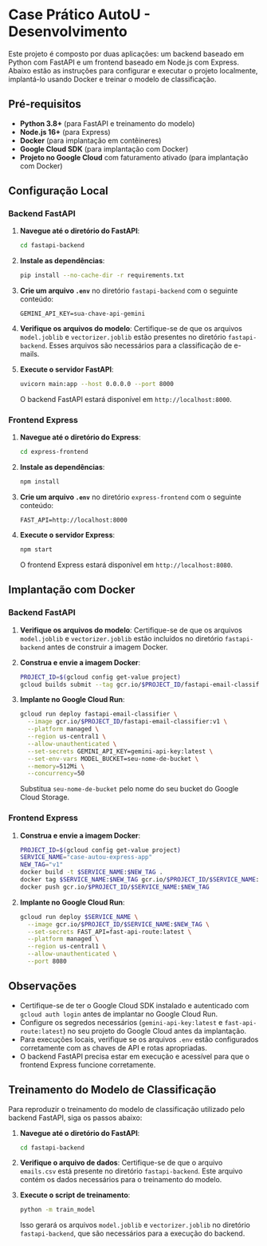 # Case Prático AutoU - Desenvolvimento

Este projeto é composto por duas aplicações: um backend baseado em Python com FastAPI e um frontend baseado em Node.js com Express. Abaixo estão as instruções para configurar e executar o projeto localmente, implantá-lo usando Docker e treinar o modelo de classificação.

## Pré-requisitos

- **Python 3.8+** (para FastAPI e treinamento do modelo)
- **Node.js 16+** (para Express)
- **Docker** (para implantação em contêineres)
- **Google Cloud SDK** (para implantação com Docker)
- **Projeto no Google Cloud** com faturamento ativado (para implantação com Docker)

## Configuração Local

### Backend FastAPI

1. **Navegue até o diretório do FastAPI**:
   ```bash
   cd fastapi-backend
   ```

2. **Instale as dependências**:
   ```bash
   pip install --no-cache-dir -r requirements.txt
   ```

3. **Crie um arquivo `.env`** no diretório `fastapi-backend` com o seguinte conteúdo:
   ```plaintext
   GEMINI_API_KEY=sua-chave-api-gemini
   ```

4. **Verifique os arquivos do modelo**:
   Certifique-se de que os arquivos `model.joblib` e `vectorizer.joblib` estão presentes no diretório `fastapi-backend`. Esses arquivos são necessários para a classificação de e-mails.

5. **Execute o servidor FastAPI**:
   ```bash
   uvicorn main:app --host 0.0.0.0 --port 8000
   ```

   O backend FastAPI estará disponível em `http://localhost:8000`.

### Frontend Express

1. **Navegue até o diretório do Express**:
   ```bash
   cd express-frontend
   ```

2. **Instale as dependências**:
   ```bash
   npm install
   ```

3. **Crie um arquivo `.env`** no diretório `express-frontend` com o seguinte conteúdo:
   ```plaintext
   FAST_API=http://localhost:8000
   ```

4. **Execute o servidor Express**:
   ```bash
   npm start
   ```

   O frontend Express estará disponível em `http://localhost:8080`.

## Implantação com Docker

### Backend FastAPI

1. **Verifique os arquivos do modelo**:
   Certifique-se de que os arquivos `model.joblib` e `vectorizer.joblib` estão incluídos no diretório `fastapi-backend` antes de construir a imagem Docker.

2. **Construa e envie a imagem Docker**:
   ```bash
   PROJECT_ID=$(gcloud config get-value project)
   gcloud builds submit --tag gcr.io/$PROJECT_ID/fastapi-email-classifier:v1
   ```

3. **Implante no Google Cloud Run**:
   ```bash
   gcloud run deploy fastapi-email-classifier \
     --image gcr.io/$PROJECT_ID/fastapi-email-classifier:v1 \
     --platform managed \
     --region us-central1 \
     --allow-unauthenticated \
     --set-secrets GEMINI_API_KEY=gemini-api-key:latest \
     --set-env-vars MODEL_BUCKET=seu-nome-de-bucket \
     --memory=512Mi \
     --concurrency=50
   ```

   Substitua `seu-nome-de-bucket` pelo nome do seu bucket do Google Cloud Storage.

### Frontend Express

1. **Construa e envie a imagem Docker**:
   ```bash
   PROJECT_ID=$(gcloud config get-value project)
   SERVICE_NAME="case-autou-express-app"
   NEW_TAG="v1"
   docker build -t $SERVICE_NAME:$NEW_TAG .
   docker tag $SERVICE_NAME:$NEW_TAG gcr.io/$PROJECT_ID/$SERVICE_NAME:$NEW_TAG
   docker push gcr.io/$PROJECT_ID/$SERVICE_NAME:$NEW_TAG
   ```

2. **Implante no Google Cloud Run**:
   ```bash
   gcloud run deploy $SERVICE_NAME \
     --image gcr.io/$PROJECT_ID/$SERVICE_NAME:$NEW_TAG \
     --set-secrets FAST_API=fast-api-route:latest \
     --platform managed \
     --region us-central1 \
     --allow-unauthenticated \
     --port 8080
   ```

## Observações

- Certifique-se de ter o Google Cloud SDK instalado e autenticado com `gcloud auth login` antes de implantar no Google Cloud Run.
- Configure os segredos necessários (`gemini-api-key:latest` e `fast-api-route:latest`) no seu projeto do Google Cloud antes da implantação.
- Para execuções locais, verifique se os arquivos `.env` estão configurados corretamente com as chaves de API e rotas apropriadas.
- O backend FastAPI precisa estar em execução e acessível para que o frontend Express funcione corretamente.

## Treinamento do Modelo de Classificação

Para reproduzir o treinamento do modelo de classificação utilizado pelo backend FastAPI, siga os passos abaixo:

1. **Navegue até o diretório do FastAPI**:
   ```bash
   cd fastapi-backend
   ```

2. **Verifique o arquivo de dados**:
   Certifique-se de que o arquivo `emails.csv` está presente no diretório `fastapi-backend`. Este arquivo contém os dados necessários para o treinamento do modelo.

3. **Execute o script de treinamento**:
   ```bash
   python -m train_model
   ```

   Isso gerará os arquivos `model.joblib` e `vectorizer.joblib` no diretório `fastapi-backend`, que são necessários para a execução do backend.

